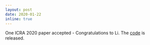 ```yaml
---
layout: post
date: 2020-01-22
inline: true
---
```


One ICRA 2020 paper accepted - Congratulations to Li. The <a href="https://github.com/dawnos/fdn-pr">code</a> is released.
